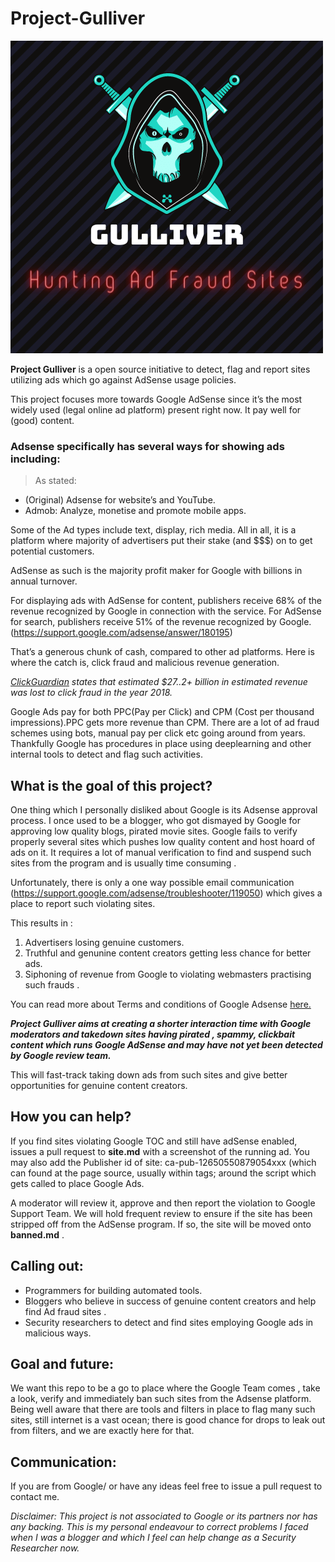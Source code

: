 # Project-Gulliver
![logo](/img/gull.png)

**Project Gulliver** is a open source initiative to detect, flag and report sites utilizing ads which go against AdSense usage policies. 

This project focuses more towards Google AdSense since it’s the most widely used (legal online ad platform) present right now. It pay well for (good) content. 

### Adsense specifically has several ways for showing ads including:

> As stated: 
* (Original) Adsense for website’s and YouTube.
* Admob: Analyze, monetise and promote mobile apps.


Some of the Ad types include text, display, rich media. All in all, it is a platform where majority of advertisers put their stake (and $$$) on to get potential customers.

AdSense as such is the majority profit maker for Google with billions in annual turnover.


For displaying ads with AdSense for content, publishers receive 68% of the revenue recognized by Google in connection with the service. For AdSense for search, publishers receive 51% of the revenue recognized by Google. (https://support.google.com/adsense/answer/180195)

That’s a generous chunk of cash, compared to other ad platforms. Here is where the catch is, click fraud and malicious revenue generation. 

*[ClickGuardian](https://www.clickguardian.co.uk/click-fraud-statistics/) states that estimated $27..2+ billion in estimated revenue was lost to click fraud in the year 2018.*


Google Ads pay for both PPC(Pay per Click) and CPM (Cost per thousand impressions).PPC gets more revenue than CPM. There are a lot of ad fraud schemes using bots, manual pay per click etc going around from years. Thankfully Google has procedures in place using deeplearning and other internal tools to detect and flag such activities. 

## What is the goal of this project?

One thing which I personally disliked about Google is its Adsense approval process. I once used to be a blogger, who got dismayed by Google for approving low quality blogs, pirated movie sites. Google fails to verify properly several sites which pushes low quality content and host hoard of ads on it. It requires a lot of manual verification to find and suspend such sites from the program and is usually time consuming .

Unfortunately, there is only a one way possible email communication (https://support.google.com/adsense/troubleshooter/119050) which gives a place to report such violating sites.

This results in :
1. Advertisers losing genuine customers.
2. Truthful and genunine content creators getting less chance for better ads.
3. Siphoning of revenue from Google to violating webmasters practising such frauds .

You can read more about Terms and conditions of Google Adsense [here.](https://support.google.com/adsense/answer/23921)


***Project Gulliver aims at creating a shorter interaction time with Google moderators and takedown sites having pirated , spammy, clickbait content which runs Google AdSense and may have not yet been detected by Google review team.***

This will fast-track taking down ads from such sites and give better opportunities for genuine content creators.

## How you can help?

If you find sites violating Google TOC and still have adSense enabled, issues a pull request to **site.md** with a screenshot of the running ad. You may also add the Publisher id of site: ca-pub-12650550879054xxx (which can found at the page source, usually within <head> tags; around the script which gets called to place Google Ads.
  
A moderator will review it,  approve and then report the violation to Google Support Team.
We will hold frequent review to ensure if the site has been stripped off from the AdSense program. If so, the site will be moved onto **banned.md** .

## Calling out:
* Programmers for building automated tools.
* Bloggers who believe in success of genuine content creators and help find Ad fraud sites .
* Security researchers to detect and find sites employing Google ads in malicious ways.


## Goal and future:
We want this repo to be a go to place where the Google Team comes , take a look, verify and immediately ban such sites from the Adsense platform. Being well aware that there are tools and filters in place to flag many such sites, still internet is a vast ocean; there is good chance for drops to leak out from filters, and we are exactly here for that.

## Communication:
If you are from Google/ or have any ideas feel free  to issue a pull request to contact me. 

*Disclaimer: This project is not associated to Google or its partners nor has any backing. This is my personal endeavour to correct problems I faced when I was a blogger and which I feel can help change as a Security Researcher now.* 
